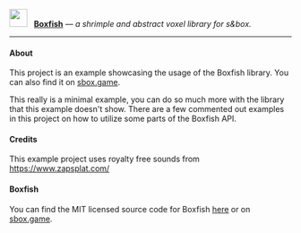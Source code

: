<img src="https://cdn.sbox.game/org/fish/boxfish/thumb/01da0f75-c998-4387-844c-631db5f4b5dc.png" width="32" height="32" />&nbsp;&nbsp;&nbsp;[**Boxfish**](https://sbox.game/fish/boxfish) _— a shrimple and abstract voxel library for s&box._

---

#### About

This project is an example showcasing the usage of the Boxfish library.
You can also find it on [sbox.game](https://sbox.game/fish/boxfish-example).

This really is a minimal example, you can do so much more with the library that this example doesn't show.
There are a few commented out examples in this project on how to utilize some parts of the Boxfish API.

#### Credits

This example project uses royalty free sounds from https://www.zapsplat.com/

#### Boxfish

You can find the MIT licensed source code for Boxfish [here](https://github.com/Small-Fish-Dev/boxfish/tree/main) or on [sbox.game](https://sbox.game/fish/boxfish).
